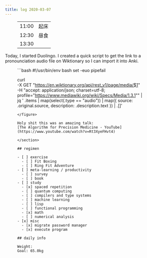 ```yaml
---
title: log 2020-03-07
---
```


<section>

<figure>

|||
|:-|:-:|
|11:00|起床|
|12:30|昼食|
|13:30||

</figure>

Today, I started Duolingo. I created a quick script to get the link to a
pronounciation audio file on Wiktionary so I can import it into Anki.

<figure class="fullwidth">
```bash
#!/usr/bin/env bash
set -euo pipefail

curl \
  -X GET "https://en.wiktionary.org/api/rest_v1/page/media/$1" \
  -H  "accept: application/json; charset=utf-8; profile="https://www.mediawiki.org/wiki/Specs/Media/1.3.1"" |
jq '
  .items |
  map(select(.type == "audio")) |
  map({ source: .original.source, description: .description.text }) |
  .[]'
```
</figure>

Holy shit this was an amazing talk:
[The Algorithm for Precision Medicine - YouTube](https://www.youtube.com/watch?v=Rt3XyeFHvt4)

</section>

## regimen

- [ ] exercise
  - [ ] Fit Boxing
  - [ ] Ring Fit Adventure
- [ ] meta-learning / productivity
  - [ ] survey
  - [ ] book
- [ ] study
  - [x] spaced repetition
  - [ ] quantum computing
  - [ ] compilers and type systems
  - [ ] machine learning
  - [ ] lisp
  - [ ] functional programming
  - [x] math
  - [ ] numerical analysis
- [x] misc
  - [x] migrate password manager
  - [x] execute program

## daily info

Weight:   
Goal: 65.0kg
